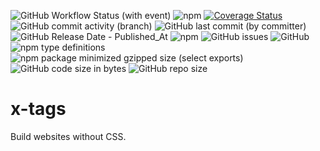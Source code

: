 ![GitHub Workflow Status (with event)](https://img.shields.io/github/actions/workflow/status/martinrossil/x-tags/release-please.yml)
![npm](https://img.shields.io/npm/v/x-tags)
[![Coverage Status](https://coveralls.io/repos/github/martinrossil/x-tags/badge.svg?branch=main)](https://coveralls.io/github/martinrossil/x-tags?branch=main)
![GitHub commit activity (branch)](https://img.shields.io/github/commit-activity/t/martinrossil/x-tags)
![GitHub last commit (by committer)](https://img.shields.io/github/last-commit/martinrossil/x-tags)
![GitHub Release Date - Published_At](https://img.shields.io/github/release-date/martinrossil/x-tags)
![npm](https://img.shields.io/npm/dt/x-tags?label=NPM%20downloads)
![GitHub issues](https://img.shields.io/github/issues/martinrossil/x-tags)
![GitHub](https://img.shields.io/github/license/martinrossil/x-tags)
![npm type definitions](https://img.shields.io/npm/types/x-tags)
![npm package minimized gzipped size (select exports)](https://img.shields.io/bundlejs/size/x-tags)
![GitHub code size in bytes](https://img.shields.io/github/languages/code-size/martinrossil/x-tags)
![GitHub repo size](https://img.shields.io/github/repo-size/martinrossil/x-tags)

# x-tags
Build websites without CSS.
